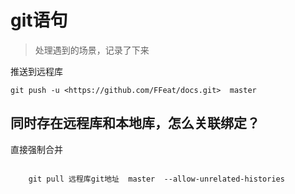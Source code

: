 # git语句

> 处理遇到的场景，记录了下来

推送到远程库

    git push -u <https://github.com/FFeat/docs.git>  master

## 同时存在远程库和本地库，怎么关联绑定？

直接强制合并

``` git

    git pull 远程库git地址  master  --allow-unrelated-histories
```
